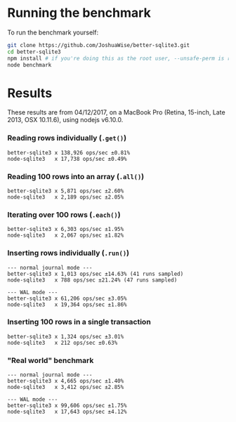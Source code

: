 # Running the benchmark

To run the benchmark yourself:
```bash
git clone https://github.com/JoshuaWise/better-sqlite3.git
cd better-sqlite3
npm install # if you're doing this as the root user, --unsafe-perm is required
node benchmark
```

# Results

These results are from 04/12/2017, on a MacBook Pro (Retina, 15-inch, Late 2013, OSX 10.11.6), using nodejs v6.10.0.

### Reading rows individually (`.get()`)
```
better-sqlite3 x 138,926 ops/sec ±0.81%
node-sqlite3   x 17,738 ops/sec ±0.49%
```

### Reading 100 rows into an array (`.all()`)
```
better-sqlite3 x 5,871 ops/sec ±2.60%
node-sqlite3   x 2,189 ops/sec ±2.05%
```

### Iterating over 100 rows (`.each()`)
```
better-sqlite3 x 6,303 ops/sec ±1.95%
node-sqlite3   x 2,067 ops/sec ±1.82%
```

### Inserting rows individually (`.run()`)
```
--- normal journal mode ---
better-sqlite3 x 1,013 ops/sec ±14.63% (41 runs sampled)
node-sqlite3   x 788 ops/sec ±21.24% (47 runs sampled)

--- WAL mode ---
better-sqlite3 x 61,206 ops/sec ±3.05%
node-sqlite3   x 19,364 ops/sec ±1.86%
```

### Inserting 100 rows in a single transaction
```
better-sqlite3 x 1,324 ops/sec ±3.01%
node-sqlite3   x 212 ops/sec ±0.63%
```

### "Real world" benchmark
```
--- normal journal mode ---
better-sqlite3 x 4,665 ops/sec ±1.40%
node-sqlite3   x 3,412 ops/sec ±2.85%

--- WAL mode ---
better-sqlite3 x 99,606 ops/sec ±1.75%
node-sqlite3   x 17,643 ops/sec ±4.12%
```
